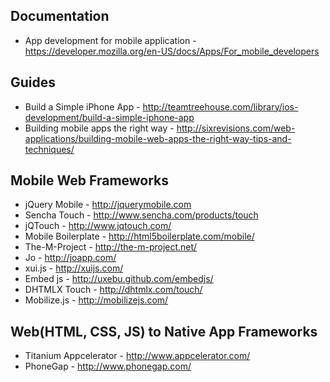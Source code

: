 Documentation
-------------

* App development for mobile application - https://developer.mozilla.org/en-US/docs/Apps/For_mobile_developers

Guides
------

* Build a Simple iPhone App - http://teamtreehouse.com/library/ios-development/build-a-simple-iphone-app
* Building mobile apps the right way - http://sixrevisions.com/web-applications/building-mobile-web-apps-the-right-way-tips-and-techniques/

Mobile Web Frameworks
---------------------

* jQuery Mobile - http://jquerymobile.com
* Sencha Touch - http://www.sencha.com/products/touch
* jQTouch - http://www.jqtouch.com/
* Mobile Boilerplate - http://html5boilerplate.com/mobile/
* The-M-Project - http://the-m-project.net/
* Jo - http://joapp.com/
* xui.js - http://xuijs.com/
* Embed js - http://uxebu.github.com/embedjs/
* DHTMLX Touch - http://dhtmlx.com/touch/
* Mobilize.js - http://mobilizejs.com/

Web(HTML, CSS, JS) to Native App Frameworks
-------------------------------------------

* Titanium Appcelerator - http://www.appcelerator.com/
* PhoneGap - http://www.phonegap.com/
